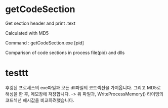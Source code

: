 # getCodeSection
Get section header and print .text

Calculated with MD5

Command : getCodeSection.exe [pid]

Comparison of code sections in process file(pid) and dlls


# testtt
후킹된 프로세스의 exe파일과 모든 dll파일의 코드섹션을 가져옵니다.
그리고 MD5로 해싱을 한 후, 메모장에 저장합니다.
-> 위 파일과, WriteProcessMemory() 타이밍의 코드섹션 해시값을 비교하려했습니다.

